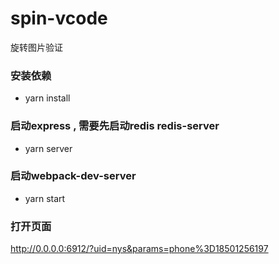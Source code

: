 # spin-vcode
旋转图片验证
### 安装依赖
* yarn install
### 启动express , 需要先启动redis redis-server
* yarn server 
### 启动webpack-dev-server
* yarn start 
### 打开页面
http://0.0.0.0:6912/?uid=nys&params=phone%3D18501256197
